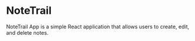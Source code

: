 # NoteTrail
NoteTrail App is a simple React application that allows users to create, edit, and delete notes. 
